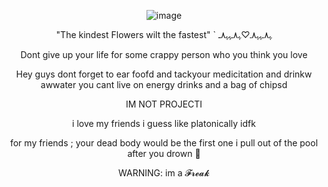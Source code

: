<div align="center">
 
 ![image](https://github.com/user-attachments/assets/ef3a6147-25e8-46e2-9335-099d5ffce669)


"The kindest Flowers wilt the fastest"
` ﮩ٨ـﮩﮩ٨ـ♡ﮩ٨ـﮩﮩ٨ـ






Dont give up your life for some crappy person who you think you love




Hey guys dont forget to ear foofd and tackyour medicitation and drinkw awwater you cant live on energy drinks and a bag of chipsd 

 IM NOT PROJECTI 

i love my friends i guess like platonically idfk

for my friends ;
your dead body would be the first one i pull out of the pool after you drown  💋

WARNING: im a 𝓕𝓻𝓮𝓪𝓴
</div>

